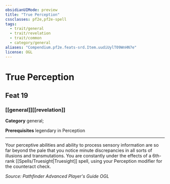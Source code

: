 ```yaml
---
obsidianUIMode: preview
title: "True Perception"
cssclasses: pf2e,pf2e-spell
tags:
  - trait/general
  - trait/revelation
  - trait/common
  - category/general
aliases: "Compendium.pf2e.feats-srd.Item.uudiUylT09WnHN7e"
license: OGL
---
```

# True Perception
## Feat 19
### [[general]][[revelation]]

**Category** general; 



**Prerequisites** legendary in Perception
* * *
Your perceptive abilities and ability to process sensory information are so far beyond the pale that you notice minute discrepancies in all sorts of illusions and transmutations. You are constantly under the effects of a 6th-rank [[Spells/Truesight|Truesight]] spell, using your Perception modifier for the counteract check.

*Source: Pathfinder Advanced Player's Guide*
*OGL*